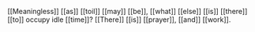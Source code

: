 [[Meaningless]] [[as]] [[toil]] [[may]] [[be]], [[what]] [[else]] [[is]] [[there]] [[to]] occupy idle [[time]]? [[There]] [[is]] [[prayer]], [[and]] [[work]]. 